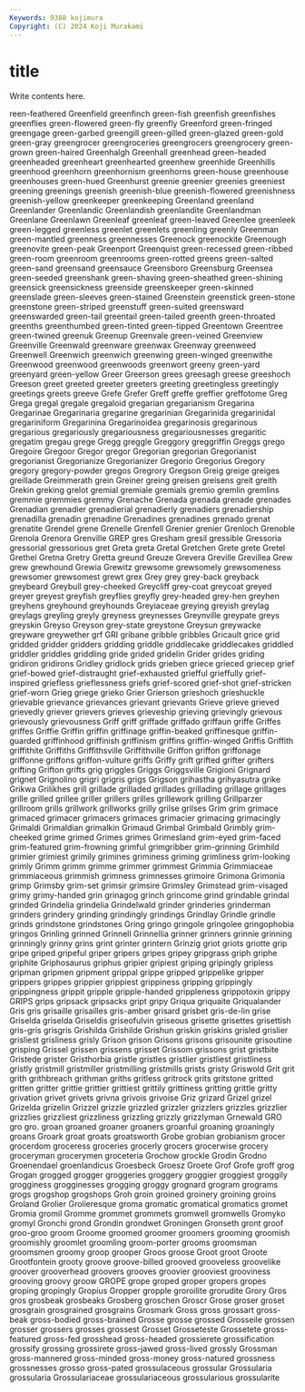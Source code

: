 ```yaml
---
Keywords: 9388 kojimura
Copyright: (C) 2024 Koji Murakami
---
```


# title

Write contents here.



reen-feathered Greenfield greenfinch green-fish greenfish greenfishes greenflies green-flowered green-fly
greenfly Greenford green-fringed greengage green-garbed greengill green-gilled green-glazed green-gold green-gray
greengrocer greengroceries greengrocers greengrocery green-grown green-haired Greenhalgh Greenhall greenhead green-headed
greenheaded greenheart greenhearted greenhew greenhide Greenhills greenhood greenhorn greenhornism greenhorns
green-house greenhouse greenhouses green-hued Greenhurst greenie greenier greenies greeniest greening
greenings greenish greenish-blue greenish-flowered greenishness greenish-yellow greenkeeper greenkeeping Greenland greenland
Greenlander Greenlandic Greenlandish greenlandite Greenlandman Greenlane Greenlawn Greenleaf greenleaf green-leaved
Greenlee greenleek green-legged greenless greenlet greenlets greenling greenly Greenman green-mantled
greenness greennesses Greenock greenockite Greenough greenovite green-peak Greenport Greenquist green-recessed
green-ribbed green-room greenroom greenrooms green-rotted greens green-salted green-sand greensand greensauce
Greensboro Greensburg Greensea green-seeded greenshank green-shaving green-sheathed green-shining greensick greensickness
greenside greenskeeper green-skinned greenslade green-sleeves green-stained Greenstein greenstick green-stone greenstone
green-striped greenstuff green-suited greensward greenswarded green-tail greentail green-tailed greenth green-throated
greenths greenthumbed green-tinted green-tipped Greentown Greentree green-twined greenuk Greenup Greenvale
green-veined Greenview Greenville Greenwald greenware greenwax Greenway greenweed Greenwell Greenwich
greenwich greenwing green-winged greenwithe Greenwood greenwood greenwoods greenwort greeny green-yard
greenyard green-yellow Greer Greerson grees greesagh greese greeshoch Greeson greet
greeted greeter greeters greeting greetingless greetingly greetings greets greeve Grefe
Grefer Greff greffe greffier greffotome Greg Grega gregal gregale gregaloid
gregarian gregarianism Gregarina Gregarinae Gregarinaria gregarine gregarinian Gregarinida gregarinidal gregariniform
Gregarinina Gregarinoidea gregarinosis gregarinous gregarious gregariously gregariousness gregariousnesses gregaritic gregatim
gregau grege Gregg greggle Greggory greggriffin Greggs grego Gregoire Gregoor
Gregor gregor Gregorian gregorian Gregorianist gregorianist Gregorianize Gregorianizer Gregorio Gregorius
Gregory gregory gregory-powder gregos Gregrory Gregson Greig greige greiges greillade
Greimmerath grein Greiner greing greisen greisens greit greith Grekin greking
grelot gremial gremiale gremials gremio gremlin gremlins gremmie gremmies gremmy
Grenache Grenada grenada grenade grenades Grenadian grenadier grenadierial grenadierly grenadiers
grenadiership grenadilla grenadin grenadine Grenadines grenadines grenado grenat grenatite Grendel
grene Grenelle Grenfell Grenier grenier Grenloch Grenoble Grenola Grenora Grenville
GREP gres Gresham gresil gressible Gressoria gressorial gressorious gret Greta
greta Gretal Gretchen Grete grete Gretel Grethel Gretna Gretry Gretta
greund Greuze Grevera Greville Grevillea Grew grew grewhound Grewia Grewitz
grewsome grewsomely grewsomeness grewsomer grewsomest grewt grex Grey grey grey-back
greyback greybeard Greybull grey-cheeked Greycliff grey-coat greycoat greyed greyer greyest
greyfish greyflies greyfly grey-headed grey-hen greyhen greyhens greyhound greyhounds Greyiaceae
greying greyish greylag greylags greyling greyly greyness greynesses Greynville greypate
greys greyskin Greyso Greyson grey-state greystone Greysun greywacke greyware greywether
grf GRI gribane gribble gribbles Gricault grice grid gridded gridder
gridders gridding griddle griddlecake griddlecakes griddled griddler griddles griddling gride
grided gridelin Grider grides griding gridiron gridirons Gridley gridlock grids
grieben griece grieced griecep grief grief-bowed grief-distraught grief-exhausted griefful grieffully
grief-inspired griefless grieflessness griefs grief-scored grief-shot grief-stricken grief-worn Grieg griege
grieko Grier Grierson grieshoch grieshuckle grievable grievance grievances grievant grievants
Grieve grieve grieved grievedly griever grievers grieves grieveship grieving grievingly
grievous grievously grievousness Griff griff griffade griffado griffaun griffe Griffes
griffes Griffie Griffin griffin griffinage griffin-beaked griffinesque griffin-guarded griffinhood griffinish
griffinism griffins griffin-winged Griffis Griffith griffithite Griffiths Griffithsville Griffithville Griffon
griffon griffonage griffonne griffons griffon-vulture griffs Griffy grift grifted grifter
grifters grifting Grifton grifts grig griggles Griggs Griggsville Grigioni Grignard
grignet Grignolino grigri grigris grigs Grigson grihastha grihyasutra grike Grikwa
Grilikhes grill grillade grilladed grillades grillading grillage grillages grille grilled
grillee griller grillers grilles grillework grilling Grillparzer grillroom grills grillwork
grillworks grilly grilse grilses Grim grim grimace grimaced grimacer grimacers
grimaces grimacier grimacing grimacingly Grimaldi Grimaldian grimalkin Grimaud Grimbal Grimbald
Grimbly grim-cheeked grime grimed Grimes grimes Grimesland grim-eyed grim-faced grim-featured
grim-frowning grimful grimgribber grim-grinning Grimhild grimier grimiest grimily grimines griminess
griming grimliness grim-looking grimly Grimm grimm grimme grimmer grimmest Grimmia
Grimmiaceae grimmiaceous grimmish grimness grimnesses grimoire Grimona Grimonia grimp Grimsby
grim-set grimsir grimsire Grimsley Grimstead grim-visaged grimy grimy-handed grin grinagog
grinch grincome grind grindable grindal grinded Grindelia grindelia Grindelwald grinder
grinderies grinderman grinders grindery grinding grindingly grindings Grindlay Grindle grindle
grinds grindstone grindstones Gring gringo gringole gringolee gringophobia gringos Grinling
grinned Grinnell Grinnellia grinner grinners grinnie grinning grinningly grinny grins
grint grinter grintern Grinzig griot griots griotte grip gripe griped
gripeful griper gripers gripes gripey gripgrass griph griphe griphite Griphosaurus
griphus gripier gripiest griping gripingly gripless gripman gripmen gripment grippal
grippe gripped grippelike gripper grippers grippes grippier grippiest grippiness gripping
grippingly grippingness grippit gripple gripple-handed grippleness grippotoxin grippy GRIPS grips
gripsack gripsacks gript gripy Griqua griquaite Griqualander Gris gris grisaille
grisailles gris-amber grisard grisbet gris-de-lin grise Griselda griselda Griseldis griseofulvin
griseous grisette grisettes grisettish gris-gris grisgris Grishilda Grishilde Grishun griskin
griskins grisled grislier grisliest grisliness grisly Grison grison Grisons grisons
grisounite grisoutine grisping Grissel grissen grissens grisset Grissom grissons grist
gristbite Gristede grister Gristhorbia gristle gristles gristlier gristliest gristliness gristly
gristmill gristmiller gristmilling gristmills grists gristy Griswold Grit grit grith
grithbreach grithman griths gritless gritrock grits gritstone gritted gritten gritter
grittie grittier grittiest grittily grittiness gritting grittle gritty grivation grivet
grivets grivna grivois grivoise Griz grizard Grizel grizel Grizelda grizelin
Grizzel grizzle grizzled grizzler grizzlers grizzles grizzlier grizzlies grizzliest grizzliness
grizzling grizzly grizzlyman Grnewald GRO gro gro. groan groaned groaner
groaners groanful groaning groaningly groans Groark groat groats groatsworth Grobe
grobian grobianism grocer grocerdom groceress groceries grocerly grocers grocerwise grocery
groceryman grocerymen groceteria Grochow grockle Grodin Grodno Groenendael groenlandicus Groesbeck
Groesz Groete Grof Grofe groff grog Grogan grogged grogger groggeries
groggery groggier groggiest groggily grogginess grogginesses grogging groggy grognard grogram
grograms grogs grogshop grogshops Groh groin groined groinery groining groins
Groland Grolier Grolieresque groma gromatic gromatical gromatics gromet Gromia gromil
Gromme grommet grommets gromwell gromwells Gromyko gromyl Gronchi grond Grondin
grondwet Groningen Gronseth gront groof groo-groo groom Groome groomed groomer
groomers grooming groomish groomishly groomlet groomling groom-porter grooms groomsman groomsmen
groomy groop grooper Groos groose Groot groot Groote Grootfontein grooty
groove groove-billed grooved grooveless groovelike groover grooverhead groovers grooves groovier
grooviest grooviness grooving groovy groow GROPE grope groped groper gropers
gropes groping gropingly Gropius Gropper gropple groroilite grorudite Grory Gros
gros grosbeak grosbeaks Grosberg groschen Groscr Grose groser groset grosgrain
grosgrained grosgrains Grosmark Gross gross grossart gross-beak gross-bodied gross-brained Grosse
grosse grossed Grosseile grossen grosser grossers grosses grossest Grosset Grosseteste
Grossetete gross-featured gross-fed grosshead gross-headed grossierete grossification grossify grossing grossirete
gross-jawed gross-lived grossly Grossman gross-mannered gross-minded gross-money gross-natured grossness grossnesses
grosso gross-pated grossulaceous grossular Grossularia grossularia Grossulariaceae grossulariaceous grossularious grossularite
